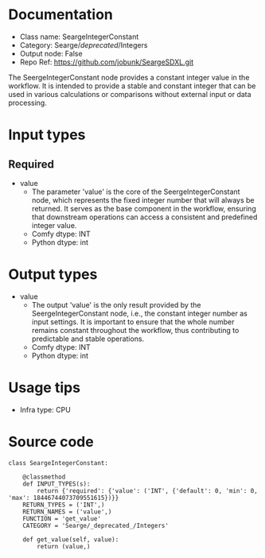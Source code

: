 # Documentation
- Class name: SeargeIntegerConstant
- Category: Searge/_deprecated_/Integers
- Output node: False
- Repo Ref: https://github.com/jobunk/SeargeSDXL.git

The SeergeIntegerConstant node provides a constant integer value in the workflow. It is intended to provide a stable and constant integer that can be used in various calculations or comparisons without external input or data processing.

# Input types
## Required
- value
    - The parameter 'value' is the core of the SeergeIntegerConstant node, which represents the fixed integer number that will always be returned. It serves as the base component in the workflow, ensuring that downstream operations can access a consistent and predefined integer value.
    - Comfy dtype: INT
    - Python dtype: int

# Output types
- value
    - The output 'value' is the only result provided by the SeergeIntegerConstant node, i.e., the constant integer number as input settings. It is important to ensure that the whole number remains constant throughout the workflow, thus contributing to predictable and stable operations.
    - Comfy dtype: INT
    - Python dtype: int

# Usage tips
- Infra type: CPU

# Source code
```
class SeargeIntegerConstant:

    @classmethod
    def INPUT_TYPES(s):
        return {'required': {'value': ('INT', {'default': 0, 'min': 0, 'max': 18446744073709551615})}}
    RETURN_TYPES = ('INT',)
    RETURN_NAMES = ('value',)
    FUNCTION = 'get_value'
    CATEGORY = 'Searge/_deprecated_/Integers'

    def get_value(self, value):
        return (value,)
```